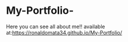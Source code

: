 # My-Portfolio-
Here you can see all about me!!
available at:https://ronaldomata34.github.io/My-Portfolio/

